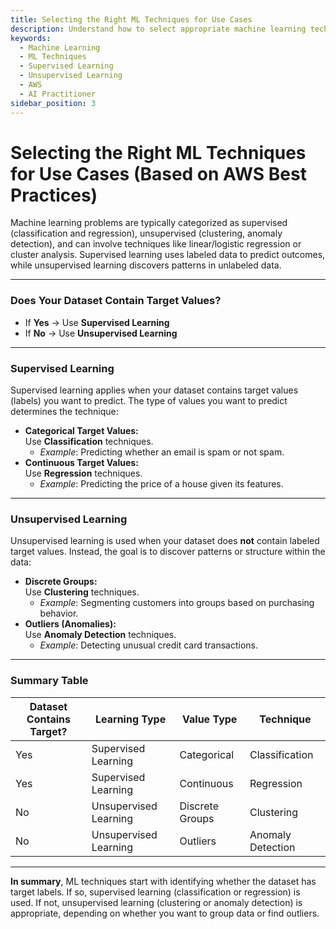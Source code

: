 ```yaml
---
title: Selecting the Right ML Techniques for Use Cases
description: Understand how to select appropriate machine learning techniques, including supervised and unsupervised learning, for different use cases in the AWS AI Practitioner exam.
keywords:
  - Machine Learning
  - ML Techniques
  - Supervised Learning
  - Unsupervised Learning
  - AWS
  - AI Practitioner
sidebar_position: 3
---
```


# Selecting the Right ML Techniques for Use Cases (Based on AWS Best Practices)

Machine learning problems are typically categorized as supervised (classification and regression), unsupervised (clustering, anomaly detection), and can involve techniques like linear/logistic regression or cluster analysis. Supervised learning uses labeled data to predict outcomes, while unsupervised learning discovers patterns in unlabeled data.

---

### Does Your Dataset Contain Target Values?
- If **Yes** → Use **Supervised Learning**
- If **No** → Use **Unsupervised Learning**

---

### Supervised Learning

Supervised learning applies when your dataset contains target values (labels) you want to predict. The type of values you want to predict determines the technique:

- **Categorical Target Values:**  
  Use **Classification** techniques.  
  - *Example*: Predicting whether an email is spam or not spam.
- **Continuous Target Values:**  
  Use **Regression** techniques.  
  - *Example*: Predicting the price of a house given its features.

---

### Unsupervised Learning

Unsupervised learning is used when your dataset does **not** contain labeled target values. Instead, the goal is to discover patterns or structure within the data:

- **Discrete Groups:**  
  Use **Clustering** techniques.  
  - *Example*: Segmenting customers into groups based on purchasing behavior.
- **Outliers (Anomalies):**  
  Use **Anomaly Detection** techniques.  
  - *Example*: Detecting unusual credit card transactions.

---

### Summary Table

| Dataset Contains Target? | Learning Type         | Value Type      | Technique         |
| ------------------------ | --------------------- | --------------- | ----------------- |
| Yes                      | Supervised Learning   | Categorical     | Classification    |
| Yes                      | Supervised Learning   | Continuous      | Regression        |
| No                       | Unsupervised Learning | Discrete Groups | Clustering        |
| No                       | Unsupervised Learning | Outliers        | Anomaly Detection |

---

**In summary**, ML techniques start with identifying whether the dataset has target labels. If so, supervised learning (classification or regression) is used. If not, unsupervised learning (clustering or anomaly detection) is appropriate, depending on whether you want to group data or find outliers.